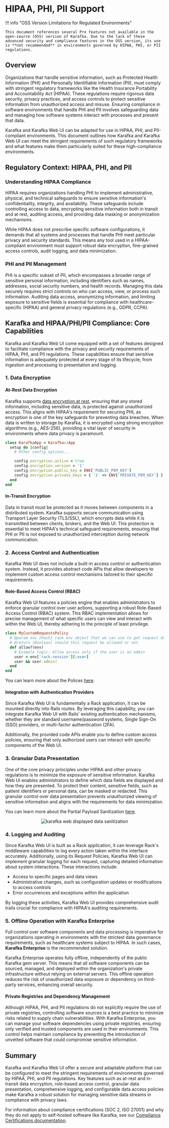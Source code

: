 # HIPAA, PHI, PII Support

!!! info "OSS Version Limitations for Regulated Environments"

    This document references several Pro features not available in the open-source (OSS) version of Karafka. Due to the lack of these advanced security and compliance features in the OSS version, its use is **not recommended** in environments governed by HIPAA, PHI, or PII regulations.

## Overview

Organizations that handle sensitive information, such as Protected Health Information (PHI) and Personally Identifiable Information (PII), must comply with stringent regulatory frameworks like the Health Insurance Portability and Accountability Act (HIPAA). These regulations require rigorous data security, privacy practices, and access controls to protect sensitive information from unauthorized access and misuse. Ensuring compliance in software environments that handle PHI and PII involves safeguarding data and managing how software systems interact with processes and present that data.

Karafka and Karafka Web UI can be adapted for use in HIPAA, PHI, and PII-compliant environments. This document outlines how Karafka and Karafka Web UI can meet the stringent requirements of such regulatory frameworks and what features make them particularly suited for these high-compliance environments.

## Regulatory Context: HIPAA, PHI, and PII

### Understanding HIPAA Compliance

HIPAA requires organizations handling PHI to implement administrative, physical, and technical safeguards to ensure sensitive information's confidentiality, integrity, and availability. These safeguards include controlling access to data, encrypting sensitive information both in transit and at rest, auditing access, and providing data masking or anonymization mechanisms.

While HIPAA does not prescribe specific software configurations, it demands that all systems and processes that handle PHI meet particular privacy and security standards. This means any tool used in a HIPAA-compliant environment must support robust data encryption, fine-grained access controls, audit logging, and data minimization.

### PHI and PII Management

PHI is a specific subset of PII, which encompasses a broader range of sensitive personal information, including identifiers such as names, addresses, social security numbers, and health records. Managing this data securely requires strict controls on who can access, view, or process such information. Auditing data access, anonymizing information, and limiting exposure to sensitive fields is essential for compliance with healthcare-specific (HIPAA) and general privacy regulations (e.g., GDPR, CCPA).

## Karafka and HIPAA/PHI/PII Compliance: Core Capabilities

Karafka and Karafka Web UI come equipped with a set of features designed to facilitate compliance with the privacy and security requirements of HIPAA, PHI, and PII regulations. These capabilities ensure that sensitive information is adequately protected at every stage of its lifecycle, from ingestion and processing to presentation and logging.

### 1. Data Encryption

#### At-Rest Data Encryption

Karafka supports [data encryption at rest](Pro-Messages-At-Rest-Encryption), ensuring that any stored information, including sensitive data, is protected against unauthorized access. This aligns with HIPAA's requirement for securing PHI, as encryption is one of the key safeguards for preventing data breaches. When data is written to storage by Karafka, it is encrypted using strong encryption algorithms (e.g., AES-256), providing a vital layer of security in environments where data privacy is paramount.

```ruby
class KarafkaApp < Karafka::App
  setup do |config|
    # Other config options...

    config.encryption.active = true
    config.encryption.version = '1'
    config.encryption.public_key = ENV['PUBLIC_PEM_KEY']
    config.encryption.private_keys = { '1' => ENV['PRIVATE_PEM_KEY'] }
  end
end
```

#### In-Transit Encryption

Data in transit must be protected as it moves between components in a distributed system. Karafka supports secure communication using Transport Layer Security (TLS/SSL), which encrypts data while it is transmitted between clients, brokers, and the Web UI. This protection is essential to meet HIPAA's technical safeguard requirements, ensuring that PHI or PII is not exposed to unauthorized interception during network communication.

### 2. Access Control and Authentication

Karafka Web UI does not include a built-in access control or authentication system. Instead, it provides abstract code APIs that allow developers to implement custom access control mechanisms tailored to their specific requirements.

#### Role-Based Access Control (RBAC)

Karafka Web UI features a policies engine that enables administrators to enforce granular control over user actions, supporting a robust Role-Based Access Control (RBAC) system. This RBAC implementation allows for precise management of what specific users can view and interact with within the Web UI, thereby adhering to the principle of least privilege.

```ruby
class MyCustomRequestsPolicy
  # @param env [Hash] rack env object that we can use to get request details
  # @return [Boolean] should this request be allowed or not
  def allow?(env)
    # Example logic: Allow access only if the user is an admin
    user = env['rack.session'][:user]
    user && user.admin?
  end
end
```

You can learn more about the Polices [here](Pro-Web-UI-Policies).

#### Integration with Authentication Providers

Since Karafka Web UI is fundamentally a Rack application, it can be mounted directly into Rails routes. By leveraging this capability, you can integrate Karafka Web UI with Rails' existing authentication mechanisms, whether they are standard username/password systems, Single Sign-On (SSO) providers, or multi-factor authentication (2FA).

Additionally, the provided code APIs enable you to define custom access policies, ensuring that only authorized users can interact with specific components of the Web UI.

### 3. Granular Data Presentation

One of the core privacy principles under HIPAA and other privacy regulations is to minimize the exposure of sensitive information. Karafka Web UI enables administrators to define which data fields are displayed and how they are presented. To protect their content, sensitive fields, such as patient identifiers or personal data, can be masked or redacted. This granular control over data presentation prevents unauthorized viewing of sensitive information and aligns with the requirements for data minimization.

You can learn more about the Partial Payload Sanitization [here](Pro-Web-UI-Policies#partial-payload-sanitization).

<p align="center">
  <img src="https://cdn.karafka.io/assets/misc/printscreens/web-ui/explorer_sanitization.png" alt="karafka web displayed data sanitization" />
</p>

### 4. Logging and Auditing

Since Karafka Web UI is built as a Rack application, it can leverage Rack's middleware capabilities to log every action taken within the interface accurately. Additionally, using its Request Policies, Karafka Web UI can implement granular logging for each request, capturing detailed information about system interactions. These interactions include:

- Access to specific pages and data views
- Administrative changes, such as configuration updates or modifications to access controls
- Error occurrences and exceptions within the application

By logging these activities, Karafka Web UI provides comprehensive audit trails crucial for compliance with HIPAA's auditing requirements.

### 5. Offline Operation with Karafka Enterprise

Full control over software components and data processing is imperative for organizations operating in environments with the strictest data governance requirements, such as healthcare systems subject to HIPAA. In such cases, **Karafka Enterprise** is the recommended solution.

Karafka Enterprise operates fully offline, independently of the public Karafka gem server. This means that all software components can be sourced, managed, and deployed within the organization's private infrastructure without relying on external servers. This offline operation reduces the risk of unauthorized data exposure or dependency on third-party services, enhancing overall security.

#### Private Registries and Dependency Management

Although HIPAA, PHI, and PII regulations do not explicitly require the use of private registries, controlling software sources is a best practice to minimize risks related to supply chain vulnerabilities. With Karafka Enterprise, you can manage your software dependencies using private registries, ensuring only verified and trusted components are used in their environments. This control helps maintain compliance by preventing the introduction of unvetted software that could compromise sensitive information.

## Summary

Karafka and Karafka Web UI offer a secure and adaptable platform that can be configured to meet the stringent requirements of environments governed by HIPAA, PHI, and PII regulations. Key features such as at-rest and in-transit data encryption, role-based access control, granular data presentation, comprehensive logging, and configurable data access policies make Karafka a robust solution for managing sensitive data streams in compliance with privacy laws.

For information about compliance certifications (SOC 2, ISO 27001) and why they do not apply to self-hosted software like Karafka, see our [Compliance Certifications documentation](Pro-Compliance-Certifications).
